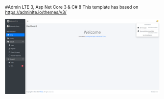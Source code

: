 #Admin LTE 3, Asp Net Core 3 & C# 8 
This template has based on https://adminlte.io/themes/v3/

![Design](images/readme-1.png)